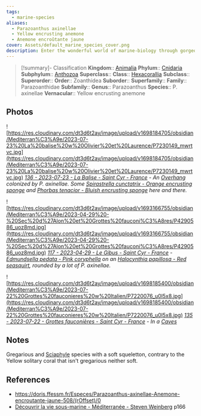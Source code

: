 ```yaml
---
tags:
  - marine-species
aliases:
  - Parazoanthus axinellae
  - Yellow encrusting anemone
  - Anemone encroûtante jaune
cover: Assets/default_marine_species_cover.png
description: Enter the wonderful world of marine-biology through gorgeous underwater pictures of marine animals. Corals are animals from the Cnidaria phylum, which is the phylum that encompasses jellyfishes, gorgonians, and corals.
---
```

> [!summary]- Classification
**Kingdom**:: [Animalia](Animalia.md)
**Phylum**:: [Cnidaria](Cnidaria.md)
**Subphylum**:: [Anthozoa](Anthozoa.md)
**Superclass**::
**Class**:: [Hexacorallia](Hexacorallia.md)
**Subclass**::
**Superorder**::
**Order**:: Zoanthidea
**Suborder**::
**Superfamily**::
**Family**:: Parazoanthidae
**Subfamily**::
**Genus**:: Parazoanthus
**Species**:: P. axinellae
**Vernacular**:: Yellow encrusting anemone

## Photos
![https://res.cloudinary.com/dt3d6t2ay/image/upload/v1698184705/obsidian/Mediterran%C3%A9e/2023-07-23%20La%20balise%20w%20Olivier%20et%20Laurence/P7230149_mwrtvc.jpg](https://res.cloudinary.com/dt3d6t2ay/image/upload/v1698184705/obsidian/Mediterran%C3%A9e/2023-07-23%20La%20balise%20w%20Olivier%20et%20Laurence/P7230149_mwrtvc.jpg)
*[136 - 2023-07-23 - La Balise - Saint Cyr - France](136%20-%202023-07-23%20-%20La%20Balise%20-%20Saint%20Cyr%20-%20France.md) - An [Overhang](Overhang.md) colonized by P. axinellae. Some [Spirastrella cunctatrix - Orange encrusting sponge](Spirastrella%20cunctatrix%20-%20Orange%20encrusting%20sponge.md) and [Phorbas tenacior - Bluish encrusting sponge](Phorbas%20tenacior%20-%20Bluish%20encrusting%20sponge.md) here and there.*

![https://res.cloudinary.com/dt3d6t2ay/image/upload/v1693166755/obsidian/Mediterran%C3%A9e/2023-04-29%20-%20Sec%20d%27Alon%20et%20Grottes%20fauconi%C3%A8res/P4290586_uoz8md.jpg](https://res.cloudinary.com/dt3d6t2ay/image/upload/v1693166755/obsidian/Mediterran%C3%A9e/2023-04-29%20-%20Sec%20d%27Alon%20et%20Grottes%20fauconi%C3%A8res/P4290586_uoz8md.jpg)
*[117 - 2023-04-29 - Le Gibus - Saint Cyr - France](117%20-%202023-04-29%20-%20Le%20Gibus%20-%20Saint%20Cyr%20-%20France.md) - [Edmundsella pedata - Pink coryphella](Edmundsella%20pedata%20-%20Pink%20coryphella.md) on an [Halocynthia papillosa - Red seasquirt](Halocynthia%20papillosa%20-%20Red%20seasquirt.md), rounded by a lot of P. axinellae.*

![https://res.cloudinary.com/dt3d6t2ay/image/upload/v1698185400/obsidian/Mediterran%C3%A9e/2023-07-22%20Grottes%20fauconieres%20w%20Italien/P7220076_u0l5x8.jpg](https://res.cloudinary.com/dt3d6t2ay/image/upload/v1698185400/obsidian/Mediterran%C3%A9e/2023-07-22%20Grottes%20fauconieres%20w%20Italien/P7220076_u0l5x8.jpg)
*[135 - 2023-07-22 - Grottes fauconières - Saint Cyr - France](135%20-%202023-07-22%20-%20Grottes%20fauconières%20-%20Saint%20Cyr%20-%20France.md) - In a [Caves](Caves.md)*
## Notes
Gregarious and [Sciaphyle](Sciaphyle.md) species with a soft squeletton, contrary to the Yellow solitary coral that isn't gregarious neither soft.

## References
- https://doris.ffessm.fr/Especes/Parazoanthus-axinellae-Anemone-encroutante-jaune-508/(rOffset)/0
- [Découvrir la vie sous-marine - Méditerranée - Steven Weinberg](Découvrir%20la%20vie%20sous-marine%20-%20Méditerranée%20-%20Steven%20Weinberg.md) p166